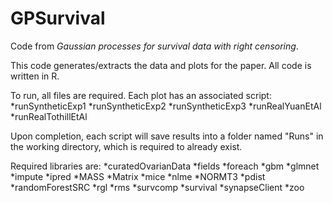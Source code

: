 # GPSurvival
Code from *Gaussian processes for survival data with right censoring*.

This code generates/extracts the data and plots for the paper. 
All code is written in R.

To run, all files are required.
Each plot has an associated script:
*runSyntheticExp1
*runSyntheticExp2
*runSyntheticExp3
*runRealYuanEtAl
*runRealTothillEtAl

Upon completion, each script will save results into a folder named "Runs" in the working directory, which is required to already exist.

Required libraries are:
*curatedOvarianData
*fields
*foreach
*gbm
*glmnet
*impute
*ipred
*MASS
*Matrix
*mice
*nlme
*NORMT3
*pdist
*randomForestSRC
*rgl
*rms
*survcomp
*survival
*synapseClient
*zoo
